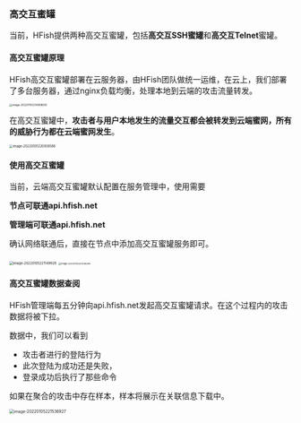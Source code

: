### 高交互蜜罐

当前，HFish提供两种高交互蜜罐，包括**高交互SSH蜜罐**和**高交互Telnet**蜜罐。



#### 高交互蜜罐原理

HFish高交互蜜罐部署在云服务器，由HFish团队做统一运维，在云上，我们部署了多台服务器，通过nginx负载均衡，处理本地到云端的攻击流量转发。

<img src="/Users/maqian/Library/Application Support/typora-user-images/image-20220105214958606.png" alt="image-20220105214958606" style="zoom:33%;" />

在高交互蜜罐中，**攻击者与用户本地发生的流量交互都会被转发到云端蜜网，所有的威胁行为都在云端蜜网发生**。

<img src="/Users/maqian/Library/Application Support/typora-user-images/image-20220105220938586.png" alt="image-20220105220938586" style="zoom:40%;" />



#### 使用高交互蜜罐

当前，云端高交互蜜罐默认配置在服务管理中，使用需要

**节点可联通api.hfish.net**

**管理端可联通api.hfish.net**

确认网络联通后，直接在节点中添加高交互蜜罐服务即可。

<img src="/Users/maqian/Library/Application Support/typora-user-images/image-20220105221149928.png" alt="image-20220105221149928" style="zoom:42%;" />

<img src="http://img.threatbook.cn/hfish/image-20220105221346398.png" alt="image-20220105221346398" style="zoom: 28%;" />



#### 高交互蜜罐数据查阅

HFish管理端每五分钟向api.hfish.net发起高交互蜜罐请求。在这个过程内的攻击数据将被下拉。

数据中，我们可以看到

- 攻击者进行的登陆行为
- 此次登陆为成功还是失败，
- 登录成功后执行了那些命令

如果在聚合的攻击中存在样本，样本将展示在关联信息下载中。

<img src="http://img.threatbook.cn/hfish/image-20220105221536927.png" alt="image-20220105221536927" style="zoom:50%;" />
